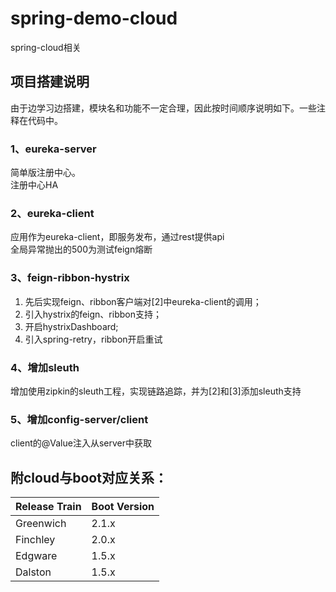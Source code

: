 # spring-demo-cloud
spring-cloud相关<br>
## 项目搭建说明
由于边学习边搭建，模块名和功能不一定合理，因此按时间顺序说明如下。一些注释在代码中。
### 1、eureka-server
简单版注册中心。<br>
注册中心HA
### 2、eureka-client
应用作为eureka-client，即服务发布，通过rest提供api<br>
全局异常抛出的500为测试feign熔断<br>
### 3、feign-ribbon-hystrix
1. 先后实现feign、ribbon客户端对[2]中eureka-client的调用；<br>
2. 引入hystrix的feign、ribbon支持；<br>
3. 开启hystrixDashboard;<br>
4. 引入spring-retry，ribbon开启重试<br>
### 4、增加sleuth
增加使用zipkin的sleuth工程，实现链路追踪，并为[2]和[3]添加sleuth支持<br>
### 5、增加config-server/client
client的@Value注入从server中获取<br>

## 附cloud与boot对应关系：
Release Train | Boot Version
| - | - |
Greenwich | 2.1.x
Finchley | 2.0.x
Edgware | 1.5.x
Dalston | 1.5.x
